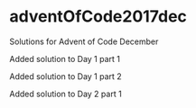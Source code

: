 # adventOfCode2017dec
Solutions for Advent of Code December

Added solution to Day 1 part 1

Added solution to Day 1 part 2

Added solution to Day 2 part 1